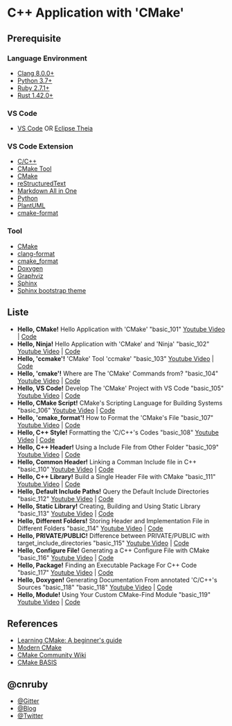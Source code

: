 # C++ Application with 'CMake'

## Prerequisite

### Language Environment
- [Clang 8.0.0+](https://clang.llvm.org/)
- [Python 3.7+](https://www.python.org/)
- [Ruby 2.7.1+](https://www.ruby-lang.org/en/)
- [Rust 1.42.0+](https://www.rust-lang.org/)

### VS Code
- [VS Code](https://code.visualstudio.com/) OR [Eclipse Theia](https://theia-ide.org/)

### VS Code Extension
- [C/C++](https://marketplace.visualstudio.com/items?itemName=ms-vscode.cpptools)
- [CMake Tool](https://marketplace.visualstudio.com/items?itemName=ms-vscode.cmake-tools) 
- [CMake](https://marketplace.visualstudio.com/items?itemName=twxs.cmake)
- [reStructuredText](https://marketplace.visualstudio.com/items?itemName=lextudio.restructuredtext)
- [Markdown All in One](https://marketplace.visualstudio.com/items?itemName=yzhang.markdown-all-in-one)
- [Python](https://marketplace.visualstudio.com/items?itemName=ms-python.python)
- [PlantUML](https://marketplace.visualstudio.com/items?itemName=jebbs.plantuml)
- [cmake-format](https://marketplace.visualstudio.com/items?itemName=cheshirekow.cmake-format)

### Tool
- [CMake](https://cmake.org/)
- [clang-format](https://clang.llvm.org/docs/ClangFormatStyleOptions.html)
- [cmake_format](https://github.com/cheshirekow/cmake_format)
- [Doxygen](http://www.doxygen.nl/)
- [Graphviz](http://graphviz.org/)
- [Sphinx](https://www.sphinx-doc.org/)
- [Sphinx bootstrap theme](https://github.com/ryan-roemer/sphinx-bootstrap-theme)


## Liste
- **Hello, CMake!** Hello Application with 'CMake' "basic_101" [Youtube Video](https://youtu.be/I2-fIgkGfy8) | [Code](https://github.com/cnruby/w3h1_cmake/tree/basic_101)
- **Hello, Ninja!** Hello Application with 'CMake' and 'Ninja' "basic_102" [Youtube Video](https://youtu.be/wPpknWBG3v4) | [Code](https://github.com/cnruby/w3h1_cmake/tree/basic_102)
- **Hello, 'ccmake'!** 'CMake' Tool 'ccmake' "basic_103" [Youtube Video](https://youtu.be/yV7kopPr2Dk) | [Code](https://github.com/cnruby/w3h1_cmake/tree/basic_103)
- **Hello, 'cmake'!** Where are The 'CMake' Commands from? "basic_104" [Youtube Video](https://youtu.be/Dkfdqyeh4OM) | [Code](https://github.com/cnruby/w3h1_cmake/tree/basic_104)
- **Hello, VS Code!** Develop The 'CMake' Project with VS Code "basic_105" [Youtube Video](https://youtu.be/GgImAx-TTfY) | [Code](https://github.com/cnruby/w3h1_cmake/tree/basic_105)
- **Hello, CMake Script!** CMake's Scripting Language for Building Systems "basic_106" [Youtube Video](https://youtu.be/frS4Zc4zhMU) | [Code](https://github.com/cnruby/w3h1_cmake/tree/basic_106)
- **Hello, 'cmake_format'!** How to Format the 'CMake's File "basic_107" [Youtube Video](https://youtu.be/mhM12sqDKpE) | [Code](https://github.com/cnruby/w3h1_cmake/tree/basic_107)
- **Hello, C++ Style!** Formatting the 'C/C++'s Codes "basic_108" [Youtube Video](https://youtu.be/uN6OollV1xo) | [Code](https://github.com/cnruby/w3h1_cmake/tree/basic_108)
- **Hello, C++ Header!** Using a Include File from Other Folder "basic_109" [Youtube Video](https://youtu.be/dHt_i7-sBNM) | [Code](https://github.com/cnruby/w3h1_cmake/tree/basic_109)
- **Hello, Common Header!** Linking a Comman Include file in C++ "basic_110" [Youtube Video](https://youtu.be/XHcIdPFaTw0) | [Code](https://github.com/cnruby/w3h1_cmake/tree/basic_110)
- **Hello, C++ Library!** Build a Single Header File with CMake "basic_111" [Youtube Video](https://youtu.be/a0FdU06UGtQ) | [Code](https://github.com/cnruby/w3h1_cmake/tree/basic_111)
- **Hello, Default Include Paths!** Query the Default Include Directories "basic_112" [Youtube Video](https://youtu.be/-1hA3QqJKEw) | [Code](https://github.com/cnruby/w3h1_cmake/tree/basic_112)
- **Hello, Static Library!** Creating, Building and Using Static Library "basic_113" [Youtube Video](https://youtu.be/ztmYpK7lFCI) | [Code](https://github.com/cnruby/w3h1_cmake/tree/basic_113)
- **Hello, Different Folders!** Storing Header and Implementation File in Different Folders "basic_114" [Youtube Video](https://youtu.be/nTc_m7ELkzE) | [Code](https://github.com/cnruby/w3h1_cmake/tree/basic_114)
- **Hello, PRIVATE/PUBLIC!** Difference between PRIVATE/PUBLIC with target_include_directories "basic_115" [Youtube Video](https://youtu.be/pmRWYYEXLoc) | [Code](https://github.com/cnruby/w3h1_cmake/tree/basic_115)
- **Hello, Configure File!** Generating a C++ Configure File with CMake "basic_116" [Youtube Video](https://youtu.be/thJFmINbG0U) | [Code](https://github.com/cnruby/w3h1_cmake/tree/basic_116)
- **Hello, Package!** Finding an Executable Package For C++ Code "basic_117" [Youtube Video](https://youtu.be/D5sny0H8jUM) | [Code](https://github.com/cnruby/w3h1_cmake/tree/basic_117)
- **Hello, Doxygen!** Generating Documentation From annotated 'C/C++'s Sources "basic_118" "basic_118" [Youtube Video](https://youtu.be/T1CBiV09v8w) | [Code](https://github.com/cnruby/w3h1_cmake/tree/basic_118)
- **Hello, Module!** Using Your Custom CMake-Find Module "basic_119" [Youtube Video](https://youtu.be/7SkNPLFLrEc) | [Code](https://github.com/cnruby/w3h1_cmake/tree/basic_119)


## References
- [Learning CMake: A beginner's guide](https://tuannguyen68.gitbooks.io/learning-cmake-a-beginner-s-guide/content/index.html)
- [Modern CMake](https://cliutils.gitlab.io/modern-cmake/)
- [CMake Community Wiki](https://gitlab.kitware.com/cmake/community/-/wikis/home)
- [CMake BASIS](https://cmake-basis.github.io/quickstart.html)

## @cnruby
- [@Gitter](https://gitter.im/cnruby)
- [@Blog](https://www.blogger.com/blogger.g?tab=mj1&blogID=19758264#allposts/postNum=0)
- [@Twitter](https://twitter.com/cnruby)
